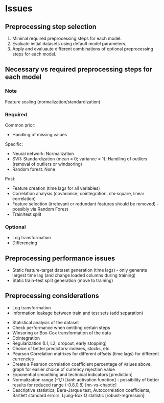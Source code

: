 # Issues

## Preprocessing step selection

1. Minimal required preprocessing steps for each model.
2. Evaluate initial datasets using default model parameters.
3. Apply and evaluaute different combinations of optional preprocessing steps for each model.

## Necessary vs required preprocessing steps for each model

### Note

Feature scaling (normalization/standardization)

### Required

Common prior:
- Handling of missing values

Specific:
- Neural network: Normalization
- SVR: Standardization (mean = 0; variance = 1); Handling of outliers (removal of outliers or windsoring) 
- Random forest: None

Post:
- Feature creation (time lags for all variables)
- Correlation analysis (covariance, cointegration, chi-square, linear correlation)
- Feature selection (irrelevant or redundant features should be removed) - possibly via Random Forest
- Train/test split

### Optional

- Log transformation
- Differencing

## Preprocessing performance issues

+ Static feature-target dataset generation (time lags) - only generate largest time lag (and change loaded columns during training)
+ Static train-test split generation (move to training)

## Preprocessing considerations

+ Log transformation
+ Information leakage between train and test sets (add separation)
- Statistical analysis of the dataset
- Check performance when omitting certain steps
- Winsoring or Box-Cox transformation of the data
- Cointegration
- Regularization (L1, L2, dropout, early stopping)
- Choice of better predictors: indexes, stocks, etc.
- Pearson Correlation matrixes for different offsets (time lags) for different currencies
- Create a Pearson correlation coefficient percentage of values above, graph for easier choice of currency rejection value
- Exponential smoothing and technical indicators [prediction]
- Normalization range (-1,1) [tanh activation function] - possibility of better results for reduced range (-0.8,0.8) [nn-vs-chaotic]
- Descriptive statistics, Bera-Jarque test, Autocorrelation coefficients, Bartlett standard errors, Ljung-Box Q statistic [robust-regression]

